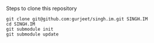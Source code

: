 Steps to clone this repository

    git clone git@github.com:gurjeet/singh.im.git SINGH.IM
    cd SINGH.IM
    git submodule init
    git submodule update

